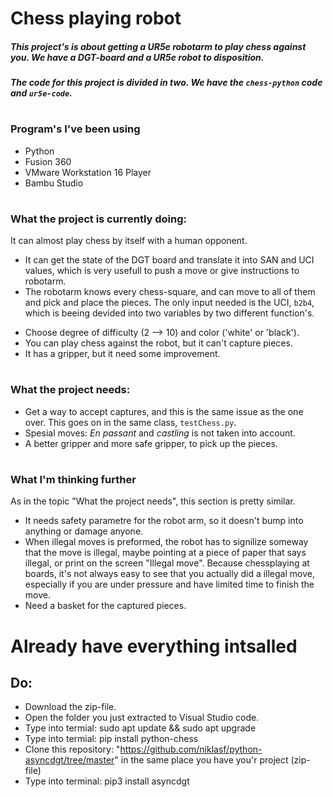 # Chess playing robot

##### This project's is about getting a UR5e robotarm to play chess against you. We have a DGT-board and a UR5e robot to disposition.
##### The code for this project is divided in two. We have the `chess-python` code and `ur5e-code`. 
#
### Program's I've been using
* Python
* Fusion 360
* VMware Workstation 16 Player
* Bambu Studio
#
### What the project is currently doing:
It can almost play chess by itself with a human opponent. 
* It can get the state of the DGT board and translate it into SAN and UCI values, which is very usefull to push a move or give instructions to robotarm. 
* The robotarm knows every chess-square, and can move to all of them and pick and place the pieces. The only input needed is the UCI, `b2b4`, which is beeing devided into two variables by two different function's.
+ Choose degree of difficulty (2 --> 10) and color ('white' or 'black').
+ You can play chess against the robot, but it can't capture pieces.
+ It has a gripper, but it need some improvement.
#
### What the project needs:
* Get a way to accept captures, and this is the same issue as the one over. This goes on in the same class, `testChess.py`. 
* Spesial moves: *En passant* and *castling* is not taken into account.
* A better gripper and more safe gripper, to pick up the pieces.
#
### What I'm thinking further
As in the topic "What the project needs", this section is pretty similar.
+ It needs safety parametre for the robot arm, so it doesn't bump into anything or damage anyone.
+ When illegal moves is preformed, the robot has to signilize someway that the move is illegal, maybe pointing at a piece of paper that says illegal, or print on the screen "Illegal move". Because chessplaying at boards, it's not always easy to see that you actually did a illegal move, especially if you are under pressure and have limited time to finish the move.
+ Need a basket for the captured pieces.

  
# Already have everything intsalled

## Do:
- Download the zip-file.
- Open the folder you just extracted to Visual Studio code.
- Type into termial: sudo apt update && sudo apt upgrade
- Type into termial: pip install python-chess
- Clone this repository: "https://github.com/niklasf/python-asyncdgt/tree/master" in the same place you have you'r project (zip-file)
- Type into terminal: pip3 install asyncdgt






